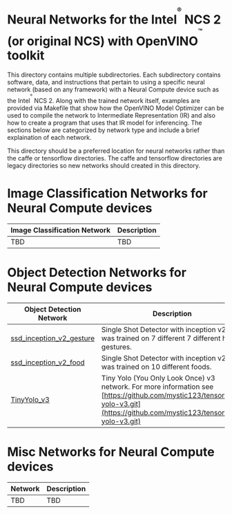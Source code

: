 # Neural Networks for the Intel<sup><sup><sup>®</sup></sup></sup> NCS 2 (or original NCS) with OpenVINO<sup><sup><sup>™</sup></sup></sup> toolkit
This directory contains multiple subdirectories. Each subdirectory contains software, data, and instructions that pertain to using a specific neural network (based on any framework) with a Neural Compute device such as the Intel<sup><sup><sup>®</sup></sup></sup> NCS 2.  Along with the trained network itself, examples are provided via Makefile that show how the OpenVINO Model Optimizer can be used to compile the network to Intermediate Representation (IR) and also how to create a program that uses that IR model for inferencing.  The sections below are categorized by network type and include a brief explaination of each network.

This directory should be a preferred location for neural networks rather than the caffe or tensorflow directories.  The caffe and tensorflow directories are legacy directories so new networks should created in this directory.

# Image Classification Networks for Neural Compute devices
|Image Classification Network| Description |
|---------------------|-------------|
|TBD |TBD |

# Object Detection Networks for Neural Compute devices
|Object Detection Network| Description |
|---------------------|-------------|
|[ssd_inception_v2_gesture](ssd_inception_v2_gesture/README.md) |Single Shot Detector with inception v2 that was trained on 7 different 7 different hand gestures.  |
|[ssd_inception_v2_food](ssd_inception_v2_food/README.md) |Single Shot Detector with inception v2 that was trained on 10 different foods.  |
|[TinyYolo_v3](TinyYolo_v3/README.md) |Tiny Yolo (You Only Look Once) v3 network.  For more information see [https://github.com/mystic123/tensorflow-yolo-v3.git](https://github.com/mystic123/tensorflow-yolo-v3.git)  |


# Misc Networks for Neural Compute devices
|Network| Description |
|---------------------|-------------|
|TBD |TBD |
